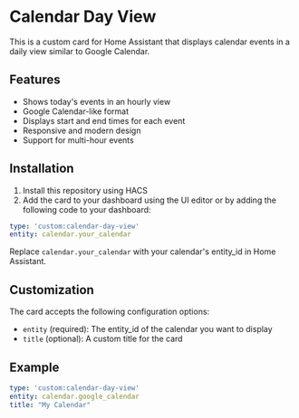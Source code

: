 # Calendar Day View

This is a custom card for Home Assistant that displays calendar events in a daily view similar to Google Calendar.

## Features

- Shows today's events in an hourly view
- Google Calendar-like format
- Displays start and end times for each event
- Responsive and modern design
- Support for multi-hour events

## Installation

1. Install this repository using HACS
2. Add the card to your dashboard using the UI editor or by adding the following code to your dashboard:

```yaml
type: 'custom:calendar-day-view'
entity: calendar.your_calendar
```

Replace `calendar.your_calendar` with your calendar's entity_id in Home Assistant.

## Customization

The card accepts the following configuration options:

- `entity` (required): The entity_id of the calendar you want to display
- `title` (optional): A custom title for the card

## Example

```yaml
type: 'custom:calendar-day-view'
entity: calendar.google_calendar
title: "My Calendar"
``` 